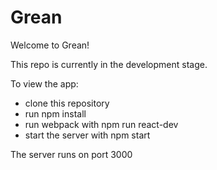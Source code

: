 # Grean

Welcome to Grean!

This repo is currently in the development stage.

To view the app:
- clone this repository
- run npm install
- run webpack with npm run react-dev
- start the server with npm start

The server runs on port 3000
